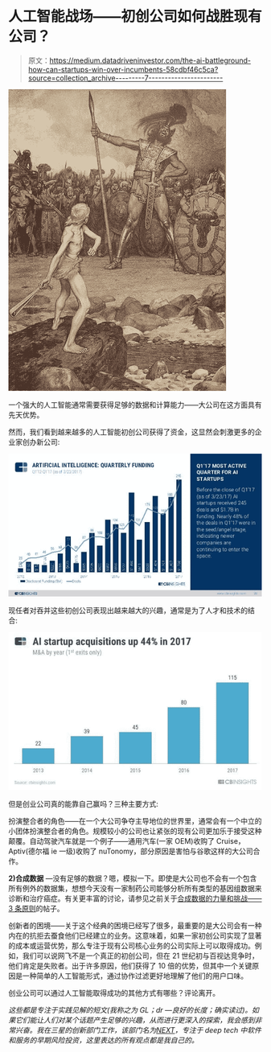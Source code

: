 # 人工智能战场——初创公司如何战胜现有公司？

> 原文：<https://medium.datadriveninvestor.com/the-ai-battleground-how-can-startups-win-over-incumbents-58cdbf46c5ca?source=collection_archive---------7----------------------->

![](img/3ccc9a4ffa0f685edb8c5a0bea8e3d15.png)

一个强大的人工智能通常需要获得足够的数据和计算能力——大公司在这方面具有先天优势。

然而，我们看到越来越多的人工智能初创公司获得了资金，这显然会刺激更多的企业家创办新公司:

![](img/ae4dfebc08935e9fa00dfd35f987b976.png)

现任者对吞并这些初创公司表现出越来越大的兴趣，通常是为了人才和技术的结合:

![](img/299dddff4c76bf4b27a848d174114ce9.png)

但是创业公司真的能靠自己赢吗？三种主要方式:

扮演整合者的角色——在一个大公司争夺主导地位的世界里，通常会有一个中立的小团体扮演整合者的角色。规模较小的公司也让紧张的现有公司更加乐于接受这种颠覆。自动驾驶汽车就是一个例子——通用汽车(一家 OEM)收购了 Cruise，Aptiv(德尔福 ie 一级)收购了 nuTonomy，部分原因是害怕与谷歌这样的大公司合作。

**2)合成数据** —没有足够的数据？嗯，模拟一下。即使是大公司也不会有一个包含所有例外的数据集，想想今天没有一家制药公司能够分析所有类型的基因组数据来诊断和治疗癌症。有关更丰富的讨论，请参见之前关于[合成数据的力量和挑战——3 条原则](https://www.linkedin.com/pulse/power-challenges-synthetic-data-3-principles-amit-garg/)的帖子。

创新者的困境——关于这个经典的困境已经写了很多，最重要的是大公司会有一种内在的抗拒去蚕食他们已经建立的业务。这意味着，如果一家初创公司实现了显著的成本或运营优势，那么专注于现有公司核心业务的公司实际上可以取得成功。例如，我们可以说网飞不是一个真正的初创公司，但在 21 世纪初与百视达竞争时，他们肯定是失败者。出于许多原因，他们获得了 10 倍的优势，但其中一个关键原因是一种简单的人工智能形式，通过协作过滤更好地理解了他们的用户口味。

创业公司可以通过人工智能取得成功的其他方式有哪些？评论离开。

*这些都是专注于实践见解的短文(我称之为 GL；dr —良好的长度；确实读过)。如果它们能让人们对某个话题产生足够的兴趣，从而进行更深入的探索，我会感到非常兴奋。我在三星的创新部门工作，该部门名为*[*NEXT*](http://samsungnext.com/)*，专注于 deep tech 中软件和服务的早期风险投资，这里表达的所有观点都是我自己的。*